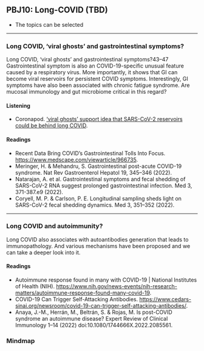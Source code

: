 ## PBJ10: Long-COVID (TBD)
- The topics can be selected 

------
### Long COVID, ‘viral ghosts’ and gastrointestinal symptoms?
Long COVID, ‘viral ghosts’ and gastrointestinal symptoms?43–47
Gastrointestinal symptom is also an COVID-19-specific unusual feature caused by a respiratory virus. More importantly, it shows that GI can become viral reservoirs for persistent COVID symptoms. Interestingly, GI symptoms have also been associated with chronic fatigue syndrome. Are mucosal immunology and gut microbiome critical in this regard?

#### Listening
- Coronapod. [‘viral ghosts’ support idea that SARS-CoV-2 reservoirs could be behind long COVID](https://www.nature.com/articles/d41586-022-01331-9).

#### Readings
- Recent Data Bring COVID’s Gastrointestinal Tolls Into Focus. https://www.medscape.com/viewarticle/966735.
- Meringer, H. & Mehandru, S. Gastrointestinal post-acute COVID-19 syndrome. Nat Rev Gastroenterol Hepatol 19, 345–346 (2022).
- Natarajan, A. et al. Gastrointestinal symptoms and fecal shedding of SARS-CoV-2 RNA suggest prolonged gastrointestinal infection. Med 3, 371-387.e9 (2022).
- Coryell, M. P. & Carlson, P. E. Longitudinal sampling sheds light on SARS-CoV-2 fecal shedding dynamics. Med 3, 351–352 (2022).

-----

### Long COVID and autoimmunity?
Long COVID also associates with autoantibodies generation that leads to immunopathology. And various mechanisms have been proposed and we can take a deeper look into it.

#### Readings
- Autoimmune response found in many with COVID-19 | National Institutes of Health (NIH). https://www.nih.gov/news-events/nih-research-matters/autoimmune-response-found-many-covid-19.
- COVID-19 Can Trigger Self-Attacking Antibodies. https://www.cedars-sinai.org/newsroom/covid-19-can-trigger-self-attacking-antibodies/.
- Anaya, J.-M., Herrán, M., Beltrán, S. & Rojas, M. Is post-COVID syndrome an autoimmune disease? Expert Review of Clinical Immunology 1–14 (2022) doi:10.1080/1744666X.2022.2085561.

### Mindmap
